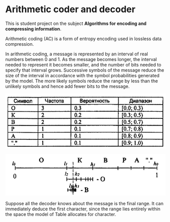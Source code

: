 # Arithmetic coder and decoder
This is student project on the subject **Algorithms for encoding and compressing information**.

Arithmetic coding (AC) is a form of entropy encoding used in lossless data compression.

In arithmetic coding, a message is represented by an interval of real numbers between 0 and 1. As the message becomes longer, the interval needed to represent it becomes smaller, and the number of bits needed to specify that interval grows. Successive symbols of the message reduce the size of the interval in accordance with the symbol probabilities generated by the model. The more likely symbols reduce the range by less than the unlikely symbols and hence add fewer bits to the message.

![The probabilities of each character appearing in the text (in descending order) and the ranges corresponding to these characters..](img/CorovaTable1.PNG)


![Graphical process of encoding the first three characters.](img/CorovaPicture.PNG)

Suppose all the decoder knows about the message is the final range. It can immediately deduce  the first character, since the range lies entirely within the space the model of Table allocates for character.
